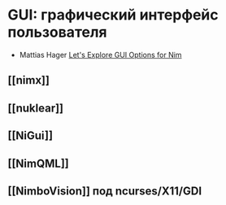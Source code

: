 # GUI: графический интерфейс пользователя

* Mattias Hager [Let's Explore GUI Options for Nim](https://matthiashager.com/gui-options-for-nim)

## [[nimx]]
## [[nuklear]]
## [[NiGui]]
## [[NimQML]]
## [[NimboVision]] под ncurses/X11/GDI